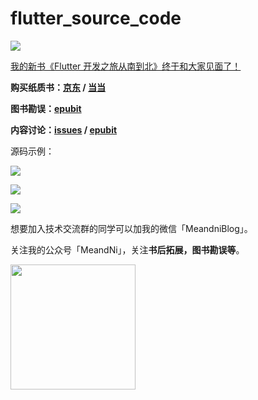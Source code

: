 # flutter_source_code

![](https://cdn.jsdelivr.net/gh/meandni/blogimg@main/img/2020-12-11-Flutter%20%E5%BC%80%E5%8F%91%E4%B9%8B%E6%97%85%E4%BB%8E%E5%8D%97%E5%88%B0%E5%8C%971022-1.jpg)

[我的新书《Flutter 开发之旅从南到北》终于和大家见面了！](https://mp.weixin.qq.com/s/vO8UowK7A99J9aGb2se8cQ)

**购买纸质书：[京东](https://item.jd.com/12757223.html) / [当当](http://product.dangdang.com/29153233.html)**

**图书勘误：[epubit](https://www.epubit.com/bookDetails?id=UB7254663955be1)**

**内容讨论：[issues](https://github.com/MeandNi/flutter_source_code/issues) / [epubit](https://www.epubit.com/bookDetails?id=UB7254663955be1)**

源码示例：

![](https://cdn.jsdelivr.net/gh/meandni/blogimg@main/img/2020-12-11-bb53feaeb9da0cfe239fb213a066ed8e.png)

![](https://cdn.jsdelivr.net/gh/meandni/blogimg@main/img/2020-12-11-fba94b9b4aa667bdc8918a1515123d35.png)

![](https://cdn.jsdelivr.net/gh/meandni/blogimg@main/img/2020-12-11-bc57d006fc47352982891982afe952ea.png)

想要加入技术交流群的同学可以加我的微信「MeandniBlog」。

关注我的公众号「MeandNi」，关注**书后拓展，图书勘误等**。

<img src="https://cdn.jsdelivr.net/gh/meandni/blogimg@main/img/2020-12-11-wxpublic.png" width="200"/>
